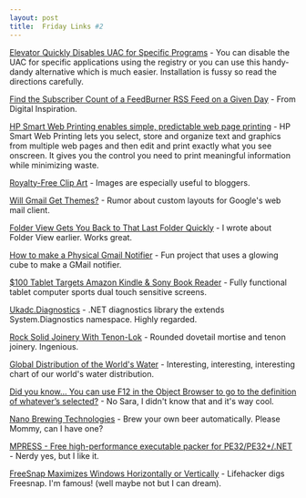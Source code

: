 ```yaml
---
layout: post
title:  Friday Links #2
---
```

[Elevator Quickly Disables UAC for Specific Programs](http://lifehacker.com/391261/elevator-quickly-disables-uac-for-specific-programs) - You can disable the UAC for specific applications using the registry or you can use this handy-dandy alternative which is much easier. Installation is fussy so read the directions carefully.

[Find the Subscriber Count of a FeedBurner RSS Feed on a Given Day](http://www.labnol.org/internet/blogging/find-the-subscriber-count-of-a-feedburner-rss-feed-on-a-given-day/3323/) - From Digital Inspiration.

[HP Smart Web Printing enables simple, predictable web page printing](http://h71036.www7.hp.com/hho/cache/482779-0-0-225-121.html?jumpid=ex_r602_go/smartwebprinting1/central) - HP Smart Web Printing lets you select, store and organize text and graphics from multiple web pages and then edit and print exactly what you see onscreen. It gives you the control you need to print meaningful information while minimizing waste.

[Royalty-Free Clip Art](http://www.makeuseof.com/dir/gif/) - Images are especially useful to bloggers.

[Will Gmail Get Themes?](http://blogoscoped.com/archive/2008-05-19-n72.html) - Rumor about custom layouts for Google's web mail client.

[Folder View Gets You Back to That Last Folder Quickly](http://lifehacker.com/391604/folder-view-gets-you-back-to-that-last-folder-quickly) - I wrote about Folder View earlier. Works great.

[How to make a Physical Gmail Notifier](http://www.j4mie.org/2008/02/15/how-to-make-a-physical-gmail-notifier/) - Fun project that uses a glowing cube to make a GMail notifier.

[$100 Tablet Targets Amazon Kindle & Sony Book Reader](http://www.labnol.org/gadgets/computers/oplc-xoxo-tablet-alternative-to-kindle-sony-book-reader/3362/) - Fully functional tablet computer sports dual touch sensitive screens.

[Ukadc.Diagnostics](http://www.codeplex.com/UkadcDiagnostics) - .NET diagnostics library the extends System.Diagnostics namespace. Highly regarded.

[Rock Solid Joinery With Tenon-Lok](http://toolmonger.com/2008/05/21/rock-solid-joinery-with-tenon-lok/) - Rounded dovetail mortise and tenon joinery. Ingenious.

[Global Distribution of the World's Water](http://www.unep.org/geo/geo4/media/graphics/Zoom/4.1.jpg) - Interesting, interesting, interesting chart of our world's water distribution.

[Did you know… You can use F12 in the Object Browser to go to the definition of whatever’s selected?](http://blogs.msdn.com/saraford/archive/2008/05/23/did-you-know-you-can-use-f12-in-the-object-browser-to-go-to-the-definition-of-whatever-s-selected.aspx) - No Sara, I didn't know that and it's way cool.

[Nano Brewing Technologies](http://www.nanobrewingtech.com/info.html) - Brew your own beer automatically. Please Mommy, can I have one?

[MPRESS - Free high-performance executable packer for PE32/PE32+/.NET](http://www.matcode.com/mpress.htm) - Nerdy yes, but I like it.

[FreeSnap Maximizes Windows Horizontally or Vertically](http://lifehacker.com/392731/freesnap-maximizes-windows-horizontally-or-vertically) - Lifehacker digs Freesnap. I'm famous! (well maybe not but I can dream).
